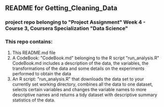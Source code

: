 ## README for Getting_Cleaning_Data

### project repo belonging to "Project Assignment" Week 4 - Course 3, Coursera Specialization "Data Science"

### This repo contains:

1) This README.md file
2) A CodeBook: "CodeBook.md" belonging to the R script "run_analysis.R"
CodeBook.md includes a description of the data, the variables, the transformations of the data and some details on the experiments performed to obtain the data
3) An R script: "run_analysis.R" that downloads the data set to your currently set working directory, combines all the data to one dataset, selects certain variables and changes the variable names to more descriptive names and returns a tidy dataset with descriptive summary statistics of the data.
